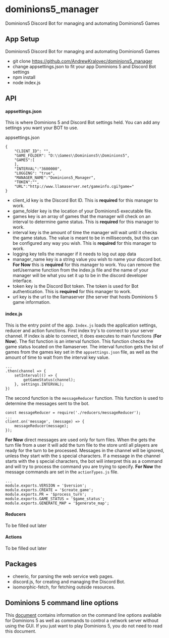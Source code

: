 # dominions5_manager
Dominions5 Discord Bot for managing and automating Dominions5 Games

## App Setup
Dominions5 Discord Bot for managing and automating Dominions5 Games


 * git clone https://github.com/AndrewKralovec/dominions5_manager
 * change appsettings.json to fit your app Dominions 5 and Discord Bot settings
 * npm install
 * node index.js 

## API

#### appsettings.json

This is where Dominions 5 and Discord Bot settings held. You can add any settings you want your BOT to use. 

appsettings.json
```
{
    "CLIENT_ID": "",
    "GAME_FOLDER": "D:\\Games\\Dominions5\\Dominions5",
    "GAMES":[
    ], 
    "INTERVAL":"3600000",     
    "LOGGING": "true",
    "MANAGER_NAME":"Dominions5_Manager", 
    "TOKEN":"",
    "URL":"http://www.llamaserver.net/gameinfo.cgi?game="
}
```
 * client_id key is the Discord Bot ID. This is **required** for this manager to work. 
 * game_folder key is the location of your Dominions5 executable file. 
 * games key is an array of games that the manager will check on an interval to determine game status. This is **required** for this manager to work. 
 * interval key is the amount of time the manager will wait until it checks the game status. The value is meant to be in milliseconds, but this can be configured any way you wish. This is **required** for this manager to work. 
 * logging key tells the manager if it needs to log out app data 
 * manager_name key is a string value you wish to name your discord bot.  **For Now** this is **required** for this manager to work. You can remove the setUsername function from the index.js file and the name of your manager will be what you set it up to be in the discord developer interface. 
 * token key is the Discord Bot token. The token is used for Bot authentication. This is **required** for this manager to work. 
 * url key is the url to the llamaserver (the server that hosts Dominions 5 game information. 

#### index.js

This is the entry point of the app. `Index.js` loads the application settings, reducer and action functions. First index try's to connect to your server channel.  If index is able to connect, it does executes to main functions (**For Now**). The fist function is an interval function. This function checks the game status located on the llamaserver. The interval function gets the list of games from the games key set in the `appsettings.json` file, as well as the amount of time to wait from the interval key value. 
```
... 
.then(channel => {
    setInterval(() => {
        getGameStatus(channel); 
    }, settings.INTERVAL);
})
```
The second function is the `messageReducer` function. This function is used to determine the messages sent to the bot.
```
const messageReducer = require('./reducers/messageReducer');
...
client.on('message', (message) => {
    messageReducer(message); 
});
```
**For Now** direct messages are used only for turn files. When the gets the turn file from a user it will add the turn file to the store until all players are ready for the turn to be processed. Messages in the channel will be ignored, unless they start with the `$` special characters. If a message in the channel starts with the `$` special characters, the bot will interpret this as a command and will try to process the command you are trying to specify. **For Now** the message commands are set in the `actionTypes.js` file. 
```
...
module.exports.VERSION = '$version';
module.exports.CREATE = '$create_game';
module.exports.PR = '$process_turn';
module.exports.GAME_STATUS = '$game_status';
module.exports.GENERATE_MAP = '$generate_map';
```

#### Reducers 
To be filled out later 
#### Actions 
To be filled out later 

## Packages 
 * cheerio, for parsing the web service web pages. 
 * discord.js, for creating and managing the Discord Bot. 
 * isomorphic-fetch, for fetching outside resources.  

## Dominions 5 command line options

This [document](http://www.illwinter.com/dom5/techmanual.html#network-options) contains information on the command line options available for Dominions 5 as well as commands to control a network server without using the GUI. If you just want to play Dominions 5, you do not need to read this document.




